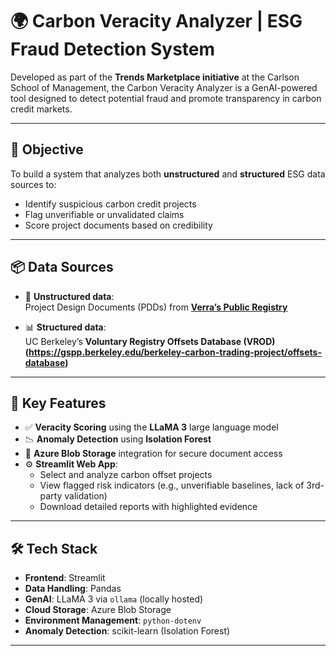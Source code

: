 # 🌍 Carbon Veracity Analyzer | ESG Fraud Detection System

Developed as part of the **Trends Marketplace initiative** at the Carlson School of Management, the Carbon Veracity Analyzer is a GenAI-powered tool designed to detect potential fraud and promote transparency in carbon credit markets.

---

## 🎯 Objective

To build a system that analyzes both **unstructured** and **structured** ESG data sources to:
- Identify suspicious carbon credit projects
- Flag unverifiable or unvalidated claims
- Score project documents based on credibility

---

## 📦 Data Sources

- 📝 **Unstructured data**:  
  Project Design Documents (PDDs) from **[Verra’s Public Registry](https://registry.verra.org/)**

- 📊 **Structured data**:  
  UC Berkeley’s **Voluntary Registry Offsets Database (VROD)(https://gspp.berkeley.edu/berkeley-carbon-trading-project/offsets-database)**

---

## 🧠 Key Features

- ✅ **Veracity Scoring** using the **LLaMA 3** large language model
- 📉 **Anomaly Detection** using **Isolation Forest** 
- 📂 **Azure Blob Storage** integration for secure document access
- ⚙️ **Streamlit Web App**:
  - Select and analyze carbon offset projects
  - View flagged risk indicators (e.g., unverifiable baselines, lack of 3rd-party validation)
  - Download detailed reports with highlighted evidence

---

## 🛠️ Tech Stack

- **Frontend**: Streamlit
- **Data Handling**: Pandas
- **GenAI**: LLaMA 3 via `ollama` (locally hosted)
- **Cloud Storage**: Azure Blob Storage
- **Environment Management**: `python-dotenv`
- **Anomaly Detection**: scikit-learn (Isolation Forest)
---
